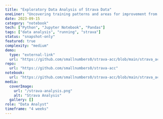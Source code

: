 ```yaml
---
title: "Exploratory Data Analysis of Strava Data"
oneLiner: "Uncovering training patterns and areas for improvement from 8 years of Strava data."
date: 2023-09-15
category: "notebook"
tech: ["Python", "Jupyter Notebook", "Pandas"]
tags: ["data analysis", "running", "strava"]
status: "snapshot-only"
featured: true
complexity: "medium"
demo:
  type: "external-link"
  url: "https://github.com/smallnumbers0/strava-acc/blob/main/strava_activities.ipynb"
repo:
  url: "https://github.com/smallnumbers0/strava-acc"
notebook:
  url: "https://github.com/smallnumbers0/strava-acc/blob/main/strava_activities.ipynb"
media:
  coverImage:
    url: "/strava-analysis.png"
    alt: "Strava Analysis"
  gallery: []
role: "Data Analyst"
timeframe: "4 weeks"
---
```

